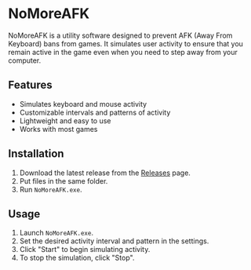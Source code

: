 # NoMoreAFK

NoMoreAFK is a utility software designed to prevent AFK (Away From Keyboard) bans from games. It simulates user activity to ensure that you remain active in the game even when you need to step away from your computer.

## Features

- Simulates keyboard and mouse activity
- Customizable intervals and patterns of activity
- Lightweight and easy to use
- Works with most games

## Installation

1. Download the latest release from the [Releases](https://github.com/yourusername/NoMoreAFK/releases) page.
2. Put files in the same folder.
3. Run `NoMoreAFK.exe`.

## Usage

1. Launch `NoMoreAFK.exe`.
2. Set the desired activity interval and pattern in the settings.
3. Click "Start" to begin simulating activity.
4. To stop the simulation, click "Stop".


